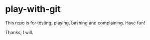 # play-with-git
This repo is for testing, playing, bashing and complaining.  Have fun!

Thanks, I will.
